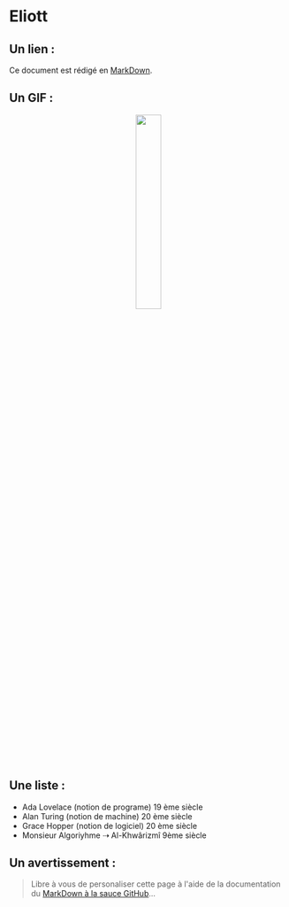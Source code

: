 # Eliott

## Un lien :
Ce document est rédigé en [MarkDown](https://fr.wikipedia.org/wiki/Markdown).

## Un GIF :
<p align="center">
  <img align="center" width="30%" src="https://media.giphy.com/media/sIIhZliB2McAo/giphy.gif" />
  </p>

## Une liste :
- Ada Lovelace (notion de programe) 19 ème siècle 
- Alan Turing (notion de machine) 20 ème siècle
- Grace Hopper (notion de logiciel) 20 ème siècle
- Monsieur Algoriyhme  ⇢ Al-Khwârizmî 9ème siècle

## Un avertissement :
> Libre à vous de personaliser cette page à l'aide de la documentation
>  du [MarkDown à la sauce GitHub](https://docs.github.com/en/get-started/writing-on-github/getting-started-with-writing-and-formatting-on-github/basic-writing-and-formatting-syntax)...



